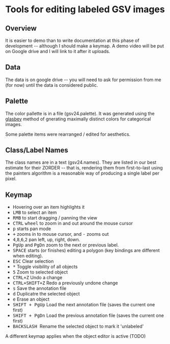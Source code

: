 # Tools for editing labeled GSV images

## Overview 

It is easier to demo than to write documentation at this phase of development -- although I should make a keymap. A demo video will be put on Google drive and I will link to it after it uploads. 

## Data
The data is on google drive -- you will need to ask for permission from me  (for now) until the data is considered public. 

## Palette
The color pallette is in a file (gsv24.palette). It was generated using the [glasbey](https://github.com/taketwo/glasbey) method of gnerating maximally distinct colors for categorical images. 

Some palette items were rearranged / edited for aesthetics. 

## Class/Label Names
The class names are in a text (gsv24.names).  They are listed in our best estimate for their ZORDER -- that is, rendering them from first-to-last using the painters algorithm is a reasonable way of producing a single label per pixel. 


## Keymap

- Hovering over an item highlights it
- <kbd>LMB</kbd> to select an item
- <kbd>RMB</kbd> to start dragging / panning the view
- <kbd>CTRL</kbd> <kbd>wheel</kbd> to zoom in and out around the mouse cursor
- <kbd>p</kbd> starts pan mode 
- <kbd>+</kbd> zooms in to mouse cursor, and <kbd>-</kbd> zooms out
- <kbd>4</kbd>,<kbd>8</kbd>,<kbd>6</kbd>,<kbd>2</kbd> pan left, up, right, down. 
- <kbd>PgUp</kbd> and <kbd>PgDn</kbd> zoom to the next or previous label. 
- <kbd>SPACE</kbd> starts (or finishes) editing a polygon (key bindings are different when editing).  
- <kbd>ESC</kbd> Clear selection
- <kbd>*</kbd> Toggle visibility of all objects 
- <kbd>5</kbd> Zoom to selected object
- <kbd>CTRL+Z</kbd> Undo a change
- <kbd>CTRL+SHIFT+Z</kbd> Redo a previously undone change
- <kbd>s</kbd> Save the annotation file
- <kbd>d</kbd> Duplicatre the selected object
- <kbd>e</kbd> Erase an object
- <kbd>SHIFT + PgUp</kbd> Load the next annotation file (saves the current one first)
- <kbd>SHIFT + PgDn</kbd> Load the previous annotation file (saves the current one first)
- <kbd>BACKSLASH </kbd> Rename the selected object to mark it 'unlabeled'

A different keymap applies when the object editor is active
(TODO)






 

